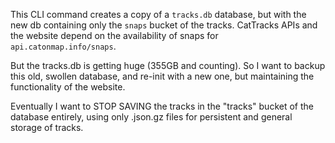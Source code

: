 
This CLI command creates a copy of a `tracks.db` database, but with the new db containing only the `snaps` bucket of the tracks.
CatTracks APIs and the website depend on the availability of snaps for `api.catonmap.info/snaps`.

But the tracks.db is getting huge (355GB and counting).
So I want to backup this old, swollen database, and re-init with a new one, but
maintaining the functionality of the website.

Eventually I want to STOP SAVING the tracks in the "tracks" bucket of the database entirely, using only .json.gz files for persistent and general storage of tracks.
